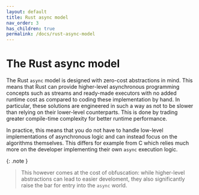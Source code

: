 ```yaml
---
layout: default
title: Rust async model
nav_order: 3
has_children: true
permalink: /docs/rust-async-model
---
```


# The Rust async model

The Rust `async` model is designed with zero-cost abstractions in mind. This means that Rust can provide higher-level asynchronous programming concepts such as streams and ready-made executors with no added runtime cost as compared to coding these implementation by hand. In particular, these solutions are engineered in such a way as not to be slower than relying on their lower-level counterparts. This is done by trading greater compile-time complexity for better runtime performance.

In practice, this means that you do not have to handle low-level implementations of asynchronous logic and can instead focus on the algorithms themselves. This differs for example from C which relies much more on the developer implementing their own `async` execution logic.

{: .note }
> This however comes at the cost of obfuscation: while higher-level abstractions can lead to easier develoment, they also significantly raise the bar for entry into the `async` world.
